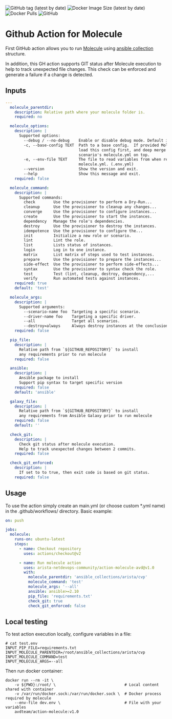 ![GitHub tag (latest by date)](https://img.shields.io/github/v/tag/arista-netdevops-community/action-molecule-avd) ![Docker Image Size (latest by date)](https://img.shields.io/docker/image-size/avdteam/action-molecule) ![Docker Pulls](https://img.shields.io/docker/pulls/avdteam/action-molecule) ![GitHub](https://img.shields.io/github/license/arista-netdevops-community/action-molecule-avd)

# Github  Action for Molecule

First GitHub action allows you to run [Molecule](https://molecule.readthedocs.io/en/latest/) using [ansible collection](https://docs.ansible.com/ansible/latest/user_guide/collections_using.html) structure.

In addition, this GH action supports GIT status after Molecule execution to help to track unexpected file changes. This check can be enforced and generate a failure if a change is detected.

## Inputs

```yaml
---
  molecule_parentdir:
    description: Relative path where your molecule folder is.
    required: no

  molecule_options:
    description: |
      Supported options:
        --debug / --no-debug    Enable or disable debug mode. Default is disabled.
        -c, --base-config TEXT  Path to a base config.  If provided Molecule will
                                load this config first, and deep merge each
                                scenario's molecule.yml on top.
        -e, --env-file TEXT     The file to read variables from when rendering
                                molecule.yml. (.env.yml)
        --version               Show the version and exit.
        --help                  Show this message and exit.
    required: false

  molecule_command:
    description: |
      Supported commands:
        check        Use the provisioner to perform a Dry-Run...
        cleanup      Use the provisioner to cleanup any changes...
        converge     Use the provisioner to configure instances...
        create       Use the provisioner to start the instances.
        dependency   Manage the role's dependencies.
        destroy      Use the provisioner to destroy the instances.
        idempotence  Use the provisioner to configure the...
        init         Initialize a new role or scenario.
        lint         Lint the role.
        list         Lists status of instances.
        login        Log in to one instance.
        matrix       List matrix of steps used to test instances.
        prepare      Use the provisioner to prepare the instances...
        side-effect  Use the provisioner to perform side-effects...
        syntax       Use the provisioner to syntax check the role.
        test         Test (lint, cleanup, destroy, dependency,...
        verify       Run automated tests against instances.
    required: true
    default: 'test'

  molecule_args:
    description: |
      Supported arguments:
        --scenario-name foo  Targeting a specific scenario.
        --driver-name foo    Targeting a specific driver.
        --all                Target all scenarios.
        --destroy=always     Always destroy instances at the conclusion of a Molecule run.
    required: false

  pip_file:
    description: |
      Relative path from `${GITHUB_REPOSITORY}` to install
      any requirements prior to run molecule
    required: false

  ansible:
    description: |
      Ansible package to install
      Support pip syntax to target specific version
    required: false
    default: 'ansible'

  galaxy_file:
    description: |
      Relative path from `${GITHUB_REPOSITORY}` to install
      any requirements from Ansible Galaxy prior to run molecule
    required: false
    default: ''

  check_git:
    description: |
      Check git status after molecule execution.
      Help to track unexpected changes between 2 commits.
    required: false

  check_git_enforced:
    description: |
      If set to to true, then exit code is based on git status.
    required: false
```

## Usage

To use the action simply create an main.yml (or choose custom *.yml name) in the .github/workflows/ directory.
Basic example:

```yaml
on: push

jobs:
  molecule:
    runs-on: ubuntu-latest
    steps:
      - name: Checkout repository
        uses: actions/checkout@v2

      - name: Run molecule action
        uses: arista-netdevops-community/action-molecule-avd@v1.0
        with:
          molecule_parentdir: 'ansible_collections/arista/cvp'
          molecule_command: 'test'
          molecule_args: '--all'
          ansible: ansible>=2.10
          pip_file: 'requirements.txt'
          check_git: true
          check_git_enforced: false
```

## Local testing

To test action execution locally, configure variables in a file:

```shell
# cat test.env
INPUT_PIP_FILE=requirements.txt
INPUT_MOLECULE_PARENTDIR=/root/ansible_collections/arista/cvp
INPUT_MOLECULE_COMMAND=test
INPUT_MOLECULE_ARGS=--all
```

Then run docker container:

```shell
docker run --rm -it \
    -v ${PWD}:/root/ \                              # Local content shared with container
    -v /var/run/docker.sock:/var/run/docker.sock \  # Docker process required by molecule
    --env-file dev.env \                            # File with your variables
    avdteam/action-molecule:v1.0
```
